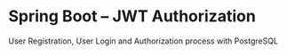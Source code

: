 # Spring Boot – JWT Authorization


User Registration, User Login and Authorization process with PostgreSQL
